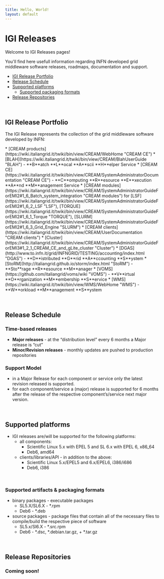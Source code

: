 ```yaml
---
title: Hello, World!
layout: default
---
```


# IGI Releases

Welcome to IGI Releases pages!

You'll find here usefull information regarding INFN developed grid middleware software releases, roadmaps, documentation and support.

* [IGI Release Portfolio](#portfolio)
* [Release Schedule](#relsched)
* [Supported platforms](#supportedplatf)
   * [Supported packaging formats](#relcontent)
* [Release Repositories](#releaserepos)

<a name="introduction">&nbsp;</a>
## IGI Release Portfolio

<p> The IGI Release represents the collection of the grid middleware software developed by INFN: </p>
* [CREAM products](https://wiki.italiangrid.it/twiki/bin/view/CREAM/WebHome "CREAM CE")
  * [BLAH](https://wiki.italiangrid.it/twiki/bin/view/CREAM/BlahUserGuide "BLAH") - **B**atch **L**ocal **A**scii **H**elper Service
  * [CREAM CE](https://wiki.italiangrid.it/twiki/bin/view/CREAM/SystemAdministratorDocumentation "CREAM CE") - **C**omputing **R**esource **E**xecution **A**nd **M**anagement Service
  * [CREAM <batch-system> modules](https://wiki.italiangrid.it/twiki/bin/view/CREAM/SystemAdministratorGuideForEMI2#1_6_Batch_system_integration "CREAM <batch> modules") for [LSF](https://wiki.italiangrid.it/twiki/bin/view/CREAM/SystemAdministratorGuideForEMI2#1_6_2_LSF "LSF"), [TORQUE](https://wiki.italiangrid.it/twiki/bin/view/CREAM/SystemAdministratorGuideForEMI2#1_6_1_Torque "TORQUE"), [SLURM](https://wiki.italiangrid.it/twiki/bin/view/CREAM/SystemAdministratorGuideForEMI2#1_6_3_Grid_Engine "SLURM")
  * [CREAM clients](https://wiki.italiangrid.it/twiki/bin/view/CREAM/UserDocumentation "CREAM clients") 
  * [Cluster](https://wiki.italiangrid.it/twiki/bin/view/CREAM/SystemAdministratorGuideForEMI3#1_2_1_CREAM_CE_and_gLite_cluster "Cluster")
* [DGAS](http://www.to.infn.it/grid/INFNGRID/TESTING/accounting/index.html "DGAS") - **D**istributed **G**rid **A**ccounting **S**ystem
* [StoRM](http://italiangrid.github.io/storm/index.html "StoRM") - **Sto**rage **R**esource **M**anager
* [VOMS](https://github.com/italiangrid/voms/wiki "VOMS") - **V**irtual **O**rganization **M**embership **S**ervice
* [WMS](https://wiki.italiangrid.it/twiki/bin/view/WMS/WebHome "WMS") - **W**orkload **M**anagement **S**ystem       

<a name="relsched">&nbsp;</a>
## Release Schedule
### Time-based releases
 * **Major releases** - at the “distribution level” every 6 months a Major release is  “cut” 
 * **Minor/Revision releases** - monthly updates are pushed to production repositories

### Support Model
 * in a Major Release for each component or service only the latest revision released is supported.
 * for each component/service a (major) release is supported for 6 months after the release of the respective component’s/service next major version.

<a name="supportedplatf">&nbsp;</a>
## Supported platforms

 * IGI releases are/will be supported for the following platforms:
    * all components:
       * Scientific Linux 5.x with EPEL 5 and SL 6.x with EPEL 6,  x86_64
       * Deb6, amd64
    * clients/libraries/API - in addition to the above:
       * Scientific Linux 5.x/EPEL5 and 6.x/EPEL6, i386/i686
       * Deb6, i386

<a name="relcontent">&nbsp;</a>
### Supported artifacts & packaging formats
 * binary packages - executable packages
   * SL5.X/SL6.X - *.rpm
   * Deb6 - *.deb
 * source packages - package files that contain all of the necessary files to compile/build the respective piece of software
   * SL5.x/Sl6.X - *.src.rpm
   * Deb6 - *.dsc, *.debian.tar.gz, + *.tar.gz

<a name="releaserepos">&nbsp;</a>
## Release Repositories

<h3><font style="color="#FC0813"">Coming soon!</font></h3>




